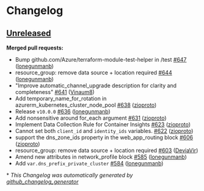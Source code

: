 # Changelog

## [Unreleased](https://github.com/Azure/terraform-azurerm-aks/tree/HEAD)

**Merged pull requests:**

- Bump github.com/Azure/terraform-module-test-helper in /test [\#647](https://github.com/Azure/terraform-azurerm-aks/pull/647) ([lonegunmanb](https://github.com/lonegunmanb))
- resource\_group: remove data source + location required [\#644](https://github.com/Azure/terraform-azurerm-aks/pull/644) ([lonegunmanb](https://github.com/lonegunmanb))
- "Improve automatic\_channel\_upgrade description for clarity and completeness" [\#641](https://github.com/Azure/terraform-azurerm-aks/pull/641) ([Vinaum8](https://github.com/Vinaum8))
- Add temporary\_name\_for\_rotation in azurerm\_kubernetes\_cluster\_node\_pool [\#638](https://github.com/Azure/terraform-azurerm-aks/pull/638) ([zioproto](https://github.com/zioproto))
- Release `v10.0.0` [\#636](https://github.com/Azure/terraform-azurerm-aks/pull/636) ([lonegunmanb](https://github.com/lonegunmanb))
- Add nonsensitive around for\_each argument [\#631](https://github.com/Azure/terraform-azurerm-aks/pull/631) ([zioproto](https://github.com/zioproto))
- Implement Data Collection Rule for Container Insights [\#623](https://github.com/Azure/terraform-azurerm-aks/pull/623) ([zioproto](https://github.com/zioproto))
- Cannot set both `client_id` and `identity_ids` variables. [\#622](https://github.com/Azure/terraform-azurerm-aks/pull/622) ([zioproto](https://github.com/zioproto))
- support the dns\_zone\_ids property in the web\_app\_routing block [\#606](https://github.com/Azure/terraform-azurerm-aks/pull/606) ([zioproto](https://github.com/zioproto))
- resource\_group: remove data source + location required [\#603](https://github.com/Azure/terraform-azurerm-aks/pull/603) ([DeviaVir](https://github.com/DeviaVir))
- Amend new attributes in network\_profile block [\#585](https://github.com/Azure/terraform-azurerm-aks/pull/585) ([lonegunmanb](https://github.com/lonegunmanb))
- Add `var.dns_prefix_private_cluster` [\#584](https://github.com/Azure/terraform-azurerm-aks/pull/584) ([lonegunmanb](https://github.com/lonegunmanb))



\* *This Changelog was automatically generated by [github_changelog_generator](https://github.com/github-changelog-generator/github-changelog-generator)*

